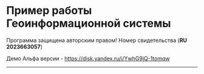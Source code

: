# Пример работы Геоинформационной системы
Программа защищена авторским правом! Номер свидетельства (**RU 2023663057**)

Демо Альфа версии - https://disk.yandex.ru/i/YwhG9jQ-1tomqw
_____



